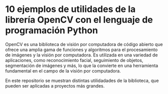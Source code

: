 # 10 ejemplos de utilidades de la librería OpenCV con el lenguaje de programación Python

OpenCV es una biblioteca de visión por computadora de código abierto que ofrece una amplia gama de funciones y algoritmos para el procesamiento de imágenes y la visión por computadora. Es utilizada en una variedad de aplicaciones, como reconocimiento facial, seguimiento de objetos, segmentación de imágenes y más, lo que la convierte en una herramienta fundamental en el campo de la visión por computadora.

En este repositorio se muestran distintas utilidadades de la biblioteca, que pueden ser aplicadas a proyectos más grandes.
